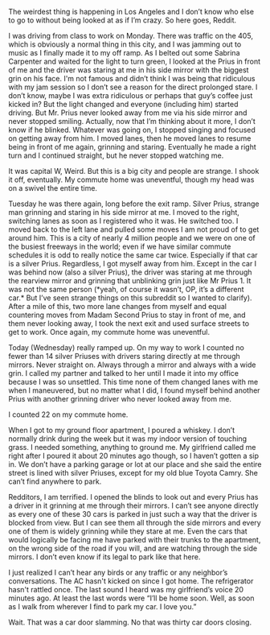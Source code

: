 The weirdest thing is happening in Los Angeles and I don’t know who else to go to without being looked at as if I’m crazy. So here goes, Reddit.  
  
I was driving from class to work on Monday. There was traffic on the 405, which is obviously a normal thing in this city, and I was jamming out to music as I finally made it to my off ramp. As I belted out some Sabrina Carpenter and waited for the light to turn green, I looked at the Prius in front of me and the driver was staring at me in his side mirror with the biggest grin on his face. I'm not famous and didn’t think I was being that ridiculous with my jam session so I don’t see a reason for the direct prolonged stare. I don’t know, maybe I was extra ridiculous or perhaps that guy’s coffee just kicked in? But the light changed and everyone (including him) started driving. But Mr. Prius never looked away from me via his side mirror and never stopped smiling. Actually, now that I’m thinking about it more, I don’t know if he blinked. Whatever was going on, I stopped singing and focused on getting away from him. I moved lanes, then he moved lanes to resume being in front of me again, grinning and staring. Eventually he made a right turn and I continued straight, but he never stopped watching me.  
  
It was capital W, Weird. But this is a big city and people are strange. I shook it off, eventually. My commute home was uneventful, though my head was on a swivel the entire time.  
  
Tuesday he was there again, long before the exit ramp. Silver Prius, strange man grinning and staring in his side mirror at me. I moved to the right, switching lanes as soon as I registered who it was. He switched too. I moved back to the left lane and pulled some moves I am not proud of to get around him. This is a city of nearly 4 million people and we were on one of the busiest freeways in the world; even if we have similar commute schedules it is odd to really notice the same car twice. Especially if that car is a silver Prius. Regardless, I got myself away from him. Except in the car I was behind now (also a silver Prius), the driver was staring at me through the rearview mirror and grinning that unblinking grin just like Mr Prius 1. It was not the same person (\*yeah, of course it wasn’t, OP, it’s a different car.\* But I’ve seen strange things on this subreddit so I wanted to clarify). After a mile of this, two more lane changes from myself and equal countering moves from Madam Second Prius to stay in front of me, and them never looking away, I took the next exit and used surface streets to get to work. Once again, my commute home was uneventful.

Today (Wednesday) really ramped up. On my way to work I counted no fewer than 14 silver Priuses with drivers staring directly at me through mirrors. Never straight on. Always through a mirror and always with a wide grin. I called my partner and talked to her until I made it into my office because I was so unsettled. This time none of them changed lanes with me when I maneuvered, but no matter what I did, I found myself behind another Prius with another grinning driver who never looked away from me.  
  
I counted 22 on my commute home.  
  
When I got to my ground floor apartment, I poured a whiskey. I don’t normally drink during the week but it was my indoor version of touching grass. I needed something, anything to ground me. My girlfriend called me right after I poured it about 20 minutes ago though, so I haven’t gotten a sip in. We don’t have a parking garage or lot at our place and she said the entire street is lined with silver Priuses, except for my old blue Toyota Camry. She can’t find anywhere to park.  
  
Redditors, I am terrified. I opened the blinds to look out and every Prius has a driver in it grinning at me through their mirrors. I can’t see anyone directly as every one of these 30 cars is parked in just such a way that the driver is blocked from view. But I can see them all through the side mirrors and every one of them is widely grinning while they stare at me. Even the cars that would logically be facing me have parked with their trunks to the apartment, on the wrong side of the road if you will, and are watching through the side mirrors. I don’t even know if its legal to park like that here.  
  
I just realized I can’t hear any birds or any traffic or any neighbor’s conversations. The AC hasn't kicked on since I got home. The refrigerator hasn't rattled once. The last sound I heard was my girlfriend’s voice 20 minutes ago. At least the last words were “I’ll be home soon. Well, as soon as I walk from wherever I find to park my car. I love you.”  
  
Wait. That was a car door slamming. No that was thirty car doors closing.